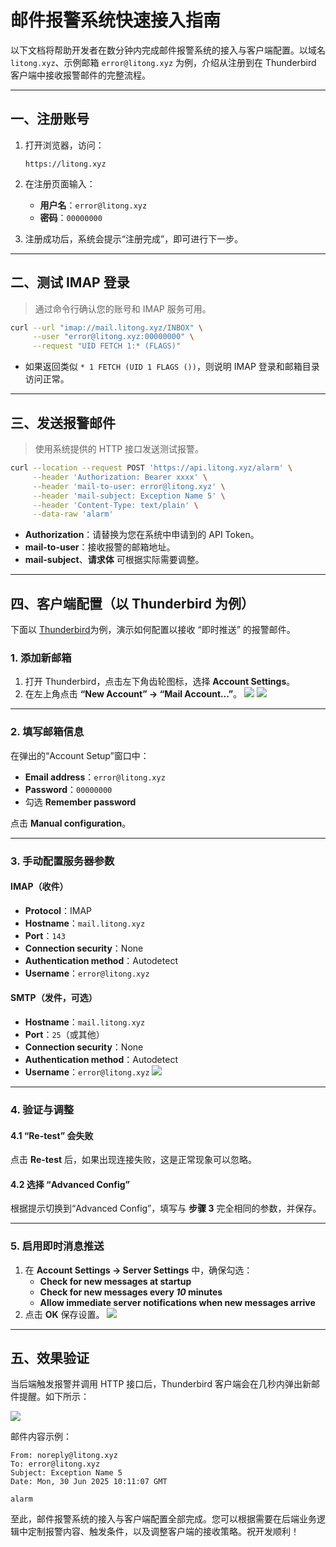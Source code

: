 # 邮件报警系统快速接入指南

以下文档将帮助开发者在数分钟内完成邮件报警系统的接入与客户端配置。以域名 `litong.xyz`、示例邮箱 `error@litong.xyz` 为例，介绍从注册到在 Thunderbird 客户端中接收报警邮件的完整流程。

---

## 一、注册账号

1. 打开浏览器，访问：

   ```
   https://litong.xyz
   ```
2. 在注册页面输入：

   * **用户名**：`error@litong.xyz`
   * **密码**：`00000000`
3. 注册成功后，系统会提示“注册完成”，即可进行下一步。

---

## 二、测试 IMAP 登录

> 通过命令行确认您的账号和 IMAP 服务可用。

```bash
curl --url "imap://mail.litong.xyz/INBOX" \
     --user "error@litong.xyz:00000000" \
     --request "UID FETCH 1:* (FLAGS)"
```

* 如果返回类似 `* 1 FETCH (UID 1 FLAGS ())`，则说明 IMAP 登录和邮箱目录访问正常。

---

## 三、发送报警邮件

> 使用系统提供的 HTTP 接口发送测试报警。

```bash
curl --location --request POST 'https://api.litong.xyz/alarm' \
     --header 'Authorization: Bearer xxxx' \
     --header 'mail-to-user: error@litong.xyz' \
     --header 'mail-subject: Exception Name 5' \
     --header 'Content-Type: text/plain' \
     --data-raw 'alarm'
```

* **Authorization**：请替换为您在系统中申请到的 API Token。
* **mail-to-user**：接收报警的邮箱地址。
* **mail-subject**、**请求体** 可根据实际需要调整。

---

## 四、客户端配置（以 Thunderbird 为例）

下面以 [Thunderbird](https://www.thunderbird.net/en-US/)为例，演示如何配置以接收 “即时推送” 的报警邮件。

### 1. 添加新邮箱

1. 打开 Thunderbird，点击左下角齿轮图标，选择 **Account Settings**。
2. 在左上角点击 **“New Account” → “Mail Account…”**。
![](01_files/2.jpg)
![](01_files/3.jpg)
---

### 2. 填写邮箱信息

在弹出的“Account Setup”窗口中：

* **Email address**：`error@litong.xyz`
* **Password**：`00000000`
* 勾选 **Remember password**

点击 **Manual configuration**。

---

### 3. 手动配置服务器参数

#### IMAP（收件）

* **Protocol**：IMAP
* **Hostname**：`mail.litong.xyz`
* **Port**：`143`
* **Connection security**：None
* **Authentication method**：Autodetect
* **Username**：`error@litong.xyz`

#### SMTP（发件，可选）

* **Hostname**：`mail.litong.xyz`
* **Port**：`25`（或其他）
* **Connection security**：None
* **Authentication method**：Autodetect
* **Username**：`error@litong.xyz`
![](01_files/4.jpg)
---

### 4. 验证与调整

#### 4.1 “Re-test” 会失败

点击 **Re-test** 后，如果出现连接失败，这是正常现象可以忽略。

#### 4.2 选择 “Advanced Config”

根据提示切换到“Advanced Config”，填写与 **步骤 3** 完全相同的参数，并保存。

---

### 5. 启用即时消息推送

1. 在 **Account Settings → Server Settings** 中，确保勾选：
   * **Check for new messages at startup**
   * **Check for new messages every *10* minutes**
   * **Allow immediate server notifications when new messages arrive**
2. 点击 **OK** 保存设置。
![](01_files/5.jpg)
---

## 五、效果验证

当后端触发报警并调用 HTTP 接口后，Thunderbird 客户端会在几秒内弹出新邮件提醒。如下所示：

![](01_files/1.jpg)

邮件内容示例：

```
From: noreply@litong.xyz
To: error@litong.xyz
Subject: Exception Name 5
Date: Mon, 30 Jun 2025 10:11:07 GMT

alarm
```

至此，邮件报警系统的接入与客户端配置全部完成。您可以根据需要在后端业务逻辑中定制报警内容、触发条件，以及调整客户端的接收策略。祝开发顺利！